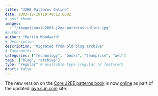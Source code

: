 ```yaml
---
title: "J2EE Patterns Online"
date: 2003-12-10T19:40:12.000Z
# post thumb
images:
  - "/images/post/2003-j2ee-patterns-online.jpg"
#author
author: "Martin Woodward"
# description
description: "Migrated from old blog archive"
# Taxonomies
categories: ["technology", "books", "teamprise", "web"]
tags: ["blog", "archive"]
type: "regular" # available type (regular or featured)
draft: false
---
```

The new version on the [Core J2EE patterns book](http://www.amazon.co.uk/exec/obidos/ASIN/0131422464/woodwardwebcom) is now [online](http://java.sun.com/blueprints/corej2eepatterns/index.html) as part of the updated [java.sun.com](http://java.sun.com) site.